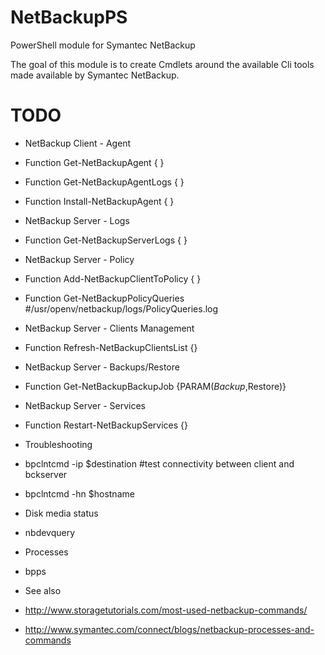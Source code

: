 NetBackupPS
===========

PowerShell module for Symantec NetBackup

The goal of this module is to create Cmdlets around the available Cli tools made available by Symantec NetBackup.

# TODO
 * NetBackup Client - Agent
  * Function Get-NetBackupAgent { }
  * Function Get-NetBackupAgentLogs { }
  * Function Install-NetBackupAgent { }
 * NetBackup Server - Logs
  * Function Get-NetBackupServerLogs { }
 * NetBackup Server - Policy
  * Function Add-NetBackupClientToPolicy { }
  * Function Get-NetBackupPolicyQueries #/usr/openv/netbackup/logs/PolicyQueries.log
 * NetBackup Server - Clients Management
  * Function Refresh-NetBackupClientsList {}
 * NetBackup Server - Backups/Restore
  * Function Get-NetBackupBackupJob {PARAM($Backup,$Restore)}
 * NetBackup Server - Services
  * Function Restart-NetBackupServices {}
 * Troubleshooting
  * bpclntcmd -ip $destination  #test connectivity between client and bckserver
  * bpclntcmd -hn $hostname
 * Disk media status
  * nbdevquery
 * Processes
  * bpps

 * See also
  * http://www.storagetutorials.com/most-used-netbackup-commands/
  * http://www.symantec.com/connect/blogs/netbackup-processes-and-commands

